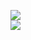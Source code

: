[![](https://img.shields.io/badge/Made%20With-Github%20Spray-lightgrey.svg?style=for-the-badge&logo=github)](https://github.com/Annihil/github-spray#12958)  
[![](https://i.imgur.com/2DrTn0Z.gif)](https://github.com/Annihil/github-spray)